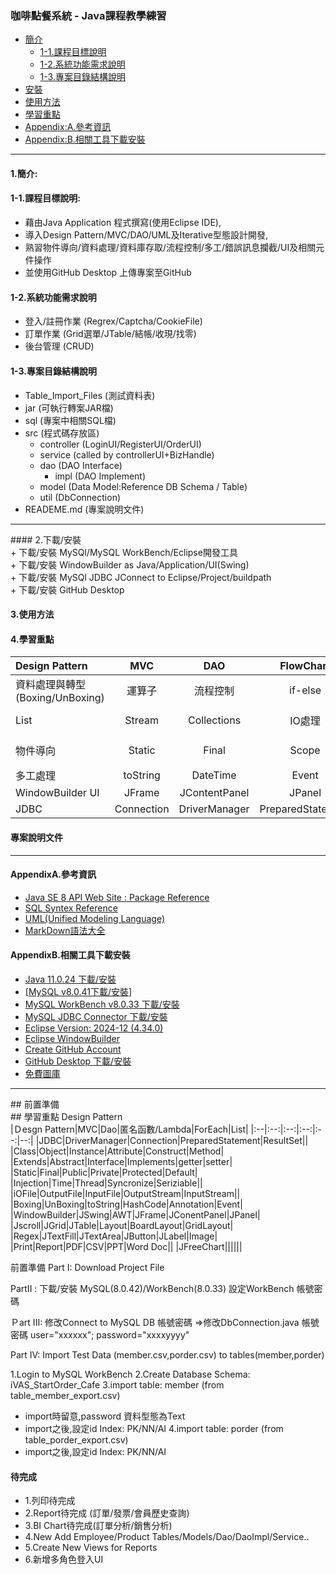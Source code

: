 ### 咖啡點餐系統 - Java課程教學練習  <br>
+ [簡介](####1.簡介)  <br>
  + [1-1.課程目標說明](####1-1.課程目標說明)  <br>
  + [1-2.系統功能需求說明](####1-2.系統功能需求說明)  <br>
  + [1-3.專案目錄結構說明](####1-3.專案目錄結構說明)  <br>
+ [安裝](####2.下載/安裝)  
+ [使用方法](####3.使用方法)  <br>
+ [學習重點](####4.學習重點)  <br>
+ [Appendix:A.參考資訊](####AppendixA.參考資訊)  <br>
+ [Appendix:B.相關工具下載安裝](AppendixB.相關工具下載安裝)  <br>
<HR>

#### 1.簡介:  <br>
#### 1-1.課程目標說明:  <br>
+ 藉由Java Application 程式撰寫(使用Eclipse IDE),  <br>
+ 導入Design Pattern/MVC/DAO/UML及Iterative型態設計開發,  <br>
+ 熟習物件導向/資料處理/資料庫存取/流程控制/多工/錯誤訊息攔截/UI及相關元件操作  <br>
+ 並使用GitHub Desktop 上傳專案至GitHub  <br>
#### 1-2.系統功能需求說明  <br>
+ 登入/註冊作業 (Regrex/Captcha/CookieFile)  <br>
+ 訂單作業 (Grid選單/JTable/結帳/收現/找零)  <br>
+ 後台管理 (CRUD)  <br>
#### 1-3.專案目錄結構說明  <br>
+ Table_Import_Files (測試資料表)  <br>
+ jar (可執行轉案JAR檔)  <br>
+ sql (專案中相關SQL檔)  <br>
+ src (程式碼存放區)  <br>
  + controller (LoginUI/RegisterUI/OrderUI)  <br>
  + service (called by controllerUI+BizHandle)  <br>
  + dao (DAO Interface)  <br>
    + impl (DAO Implement)  <br>
  + model (Data Model:Reference DB Schema / Table)  <br>
  + util (DbConnection)  <br>
+ READEME.md (專案說明文件)  <br>
<HR>
#### 2.下載/安裝  <br>
+ 下載/安裝 MySQl/MySQL WorkBench/Eclipse開發工具  <br>
+ 下載/安裝 WindowBuilder as Java/Application/UI(Swing)  <br>
+ 下載/安裝 MySQl JDBC JConnect to Eclipse/Project/buildpath  <br>
+ 下載/安裝 GitHub Desktop 

#### 3.使用方法  <br>
#### 4.學習重點  <br>
|Design Pattern|MVC|DAO|FlowChart|UML|  <br>
|:--|:--:|:--:|:--:|:--:|--:| 
|資料處理與轉型(Boxing/UnBoxing)| 運算子 | 流程控制 | if-else | Switch | ForEach|  <br>
|List | Stream | Collections |IO處理 | Annotation | Exception Handle|  <br>
|物件導向 | Static | Final | Scope | 匿名函數＆Lambda | Object Injection|  <br>
|多工處理|toString | DateTime|Event|SQL||  <br>
|WindowBuilder UI| JFrame | JContentPanel | JPanel | GridLayout | JTable |  <br>
|JDBC | Connection | DriverManager | PreparedStatement | ResultSet | Class.forName|  <br>
#### 專案說明文件  <br>
<HR>

#### AppendixA.參考資訊  <br>
+ [Java SE 8 API Web Site : Package Reference](https://docs.oracle.com/javase/8/docs/api/)  <br>
+ [SQL Syntex Reference](https://www.w3schools.com/)  <br>
+ [UML(Unified Modeling Language)](https://zh.wikipedia.org/zh-tw/%E7%BB%9F%E4%B8%80%E5%BB%BA%E6%A8%A1%E8%AF%AD%E8%A8%80)  <br>
+ [MarkDown語法大全](https://hackmd.io/@eMP9zQQ0Qt6I8Uqp2Vqy6w/SyiOheL5N/%2FBVqowKshRH246Q7UDyodFA)  <br>

#### AppendixB.相關工具下載安裝  <br>
+ [Java 11.0.24 下載/安裝](https://www.oracle.com/tw/java/technologies/javase/jdk11-archive-downloads.html)
+ [[MySQL v8.0.41下載/安裝](https://dev.mysql.com/downloads/mysql/8.0.html)]  <br>
+ [MySQL WorkBench v8.0.33 下載/安裝](https://dev.mysql.com/downloads/workbench/) <br>
+ [MySQL JDBC Connector 下載/安裝](https://downloads.mysql.com/archives/c-j/)  <br>
+ [Eclipse Version: 2024-12 (4.34.0)](https://www.eclipse.org/downloads/)  <br>
+ [Eclipse WindowBuilder](https://projects.eclipse.org/projects/tools.windowbuilder/downloads)  <br>
+ [Create GitHub Account](https://github.com/) <br>
+ [GitHub Desktop 下載/安裝](https://desktop.github.com/download/)  <br>
+ [免費圖庫](https://www.iconarchive.com/)  <br>

<HR>
## 前置準備  <br>
## 學習重點 Design Pattern <br>
|Ｄesgn Pattern|MVC|Dao|匿名函數/Lambda|ForEach|List|
|:--|:--:|:--:|:--:|:--:|--:|
|JDBC|DriverManager|Connection|PreparedStatement|ResultSet||
|Class|Object|Instance|Attribute|Construct|Method|
|Extends|Abstract|Interface|Implements|getter|setter|
|Static|Final|Public|Private|Protected|Default|
|Injection|Time|Thread|Syncronize|Seriziable||
|iOFile|OutputFile|InputFile|OutputStream|InputStream||
|Boxing|UnBoxing|toString|HashCode|Annotation|Event|
|WindowBuilder|JSwing|AWT|JFrame|JConentPanel|JPanel|
|Jscroll|JGrid|JTable|Layout|BoardLayout|GridLayout|
|Regex|JTextFill|JTextArea|JButton|JLabel|Image|
|Print|Report|PDF|CSV|PPT|Word Doc||
|JFreeChart||||||

前置準備
Part I: Download Project File

PartII : 
下載/安裝 MySQL(8.0.42)/WorkBench(8.0.33)
設定WorkBench 帳號密碼

Ｐart III:
修改Connect to MySQL DB 帳號密碼
=>修改DbConnection.java 帳號密碼
user="xxxxxx";
password="xxxxyyyy"

Part IV:
Import Test Data (member.csv,porder.csv) to tables(member,porder)

1.Login to MySQL WorkBench
2.Create Database Schema: iVAS_StartOrder_Cafe
3.import table: member   (from table_member_export.csv)
- import時留意,password 資料型態為Text
- import之後,設定id Index: PK/NN/AI
4.import table: porder   (from table_porder_export.csv)
- import之後,設定id Index: PK/NN/AI



#### 待完成
+ 1.列印待完成
+ 2.Report待完成 (訂單/發票/會員歷史查詢)
+ 3.BI Chart待完成(訂單分析/銷售分析)
+ 4.New Add Employee/Product Tables/Models/Dao/DaoImpl/Service..
+ 5.Create New Views for Reports
+ 6.新增多角色登入UI

